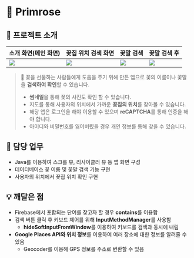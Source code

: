 # 💐 Primrose

## 📖 프로젝트 소개
| 소개 화면(메인 화면) | 꽃집 위치 검색 화면 | 꽃말 검색 | 꽃말 검색 후 |
|--|--|--|--|
| ![](https://file.notion.so/f/s/a5758721-a9d2-48a9-a82d-c636e9f48354/Untitled.png?id=ea1946c9-583d-4a1c-be63-0ec171f1aad6&table=block&spaceId=4fee607c-9fab-47df-96d0-8ba12808c88d&expirationTimestamp=1687421855887&signature=TwFoTijWmb4d_Jc2BT_NvWPgGYVyOF8lJqOnNpwXsTg&downloadName=Untitled.png) | ![](https://file.notion.so/f/s/3ca7c773-80ab-4b9e-bf82-9f63964108fd/Untitled.png?id=51dc20e8-7456-480a-94d1-a67279d5edd5&table=block&spaceId=4fee607c-9fab-47df-96d0-8ba12808c88d&expirationTimestamp=1687421864015&signature=lVRgwjqHzAZxhdHn2Bh0pjkQKS9COYjbfBrU0tAHIiU&downloadName=Untitled.png) | ![](https://file.notion.so/f/s/ba7e0319-d91d-4064-a848-a6df31aab4a0/Untitled.png?id=2d58da25-f4ec-428c-8043-9582a8837e48&table=block&spaceId=4fee607c-9fab-47df-96d0-8ba12808c88d&expirationTimestamp=1687421869935&signature=9FDWg9YExXR2sgxpJWeHUEKk_QczZ6lRG8YkvIbXlv8&downloadName=Untitled.png) | ![](https://file.notion.so/f/s/c760e582-74a0-4717-bc10-c6b3ca26d75b/Untitled.png?id=e9187e22-e6c1-41be-b82a-9401b949facc&table=block&spaceId=4fee607c-9fab-47df-96d0-8ba12808c88d&expirationTimestamp=1687421876888&signature=YIJaGgcCldhMC0WOWDaIvq4J8e4bnGDIzJ7XA_qh3jw&downloadName=Untitled.png) |


> 💐 꽃을 선물하는 사람들에게 도움을 주기 위해 만든 앱으로 꽃의 이름이나 꽃말을 **검색하여 확인**할 수 있습니다.
> 
> -   **썸네일**을 통해 꽃의 사진도 확인 할 수 있습니다.
> -   지도를 통해 사용자의 위치에서 가까운 **꽃집의 위치**를 찾아볼 수 있습니다.
> -   해당 앱은 로그인을 해야 이용할 수 있으며 **reCAPTCHA**를 통해 인증을 해야 합니다.
> -   아이디와 비밀번호를 잃어버렸을 경우 개인 정보를 통해 찾을 수 있습니다.

## 📄 담당 업무

-   Java를 이용하여 스크롤 뷰, 리사이클러 뷰 등 앱 화면 구성
-   데이터베이스 꽃 이름 및 꽃말 검색 기능 구현
-   사용자의 위치에서 꽃집 위치 확인 구현

## 💡 깨달은 점

-   Firebase에서 포함되는 단어를 찾고자 할 경우 **contains**를 이용함
-   검색 버튼 클릭 후 키보드 제어를 위해 **InputMethodManager**를 사용함
    -   **hideSoftInputFromWindow**를 이용하여 키보드를 검색과 동시에 내림
-   **Google Places API와 위치 정보**를 이용하여 여러 장소에 대한 정보를 알려줄 수 있음
    -   Geocoder를 이용해 GPS 정보를 주소로 변환할 수 있음
